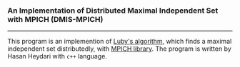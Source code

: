 ### An Implementation of Distributed Maximal Independent Set with MPICH (DMIS-MPICH)
***

This program is an implemention of [Luby's algorithm](https://epubs.siam.org/doi/abs/10.1137/0215074), which finds a maximal independent set distributedly, with [MPICH library](https://www.mpich.org/). The program is written by Hasan Heydari with `c++` language. 

